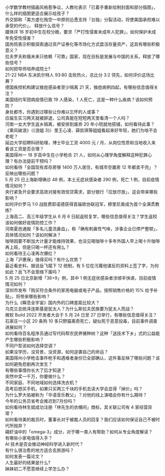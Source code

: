 小学数学教材插画风格惹争议，人教社表示「已着手重新绘制封面和部分插图」，什么样的插图更适合展示给孩子？  
外交部称「美方虚化掏空一中原则怂恿支持『台独』分裂活动，将使美国承担难以承受的代价」， 释放什么信号？  
媒体评 16 岁初中生在校分娩，要求「严打性侵害未成年人犯罪」，如何保护未成年免受性侵害？  
国务院表示积极探索通过资产证券化等市场化方式盘活存量资产，这具有哪些积极意义？  
拉夫罗夫称俄未来只依赖「可靠」国家，现在目标是发展与中国的关系，释放了哪些信号？  
如何把导师培养成院士?  
21-22 NBA 东决凯尔特人 93:80 击败热火，总比分 3:2 领先，如何评价这场比赛？  
德国疾控机构建议猴痘感染者至少隔离 21 天，猴痘病例四起，有哪些信息值得关注？  
美国纽约军团病疫情已致 19 人感染，1 人死亡，这是一种什么疾病？该如何预防？  
身处都市，你遇到过哪些让你难以忘怀的人或事？  
应届生实习两天就被辞退，公司真能在短短两天里看清一个人吗？  
河南一女大学生返乡隔离，被安排到废弃 20 年小院就地搭铺，如何看待此事？  
《乘风破浪》（《浪姐 3》）里王心凌、薛凯琪等姐姐看起来好年轻，她们为啥不会老呢？  
延边大学招聘科研助理，博士毕业工资 4000 元 / 月，从岗位性质和当地收入来看该工资是否合理？  
美国得州一 18 岁高中生在小学枪杀 21 人，如何从心理学角度解释这种犯罪心理？有办法提前干预吗？  
如何看待「全国现有库存房够 1400 万人居住，有城市空置房 12 年都卖不完」？反映出哪些问题？  
5 月 25 日上海新增确诊 48 例，本土无症状感染者 290 例，死亡 1 例，目前疫情情况如何？  
央行紧急开会要求高效对接有效信贷需求，部分银行「应放尽放」，这会带来哪些影响？  
如何评价罗马 1:0 战胜费耶诺德获得首届欧协联冠军，穆里尼奥成为首个全满贯教练?  
上海高二、高三年级学生从 6 月 6 日起返校复学，哪些信息值得关注？学生返校该如何做好疫情防控工作？  
河南夏邑通报「多名儿童流鼻血」，称「确有刺鼻性气味，涉事企业已停产整顿」，具体情况如何？该如何解决？  
咖啡因要不断加大计量才能维持效果，也没见喝咖啡十多年外国人早上喝十升咖啡再上班，但是只喝一杯还有用么？  
如何看待王心凌再次爆红？  
上海「沪惠保」值得买吗？有什么优势？  
最近看史料，据说岳飞麾下 12 统制，有 5 位在污蔑他谋反的资料上签了字，为何如此？岳飞不会笼络下属吗？  
5 月 25 日北京新增「36+9」例，其中 1 例无症状感染者涉顺丰快递，目前疫情情况如何？  
深圳市发布「购买符合条件的家用电器或电子产品，按照销售价格的 15% 给予补贴」，将带来哪些影响？  
为什么《瞬息全宇宙》国内外的口碑差距比较大？  
乌克兰总统泽连斯基是犹太人？为什么斯拉夫民族要为犹太人而战？  
微软 Build 2022 开发者大会于 5 月 24 日至 27 日举行，有哪些信息值得关注？  
石家庄一小区 20 条狗 10 多只野猫离奇死亡，疑似死于恶意投毒，目前事件调查进展如何？  
如何看待百名程序员通过写代码帮农民养猪种树？这种「送技术下乡」式的公益能产生哪些积极影响？  
不同户型该如何选择空调？  
如果没学历，没背景，没资源，如何逆袭自己的命运？  
美国得州小学枪击事件枪手和遇难者身份已全部确认，这件事反映了哪些问题？该如何避免悲剧再次发生？  
有哪些事情你长大了后才知道？  
突然中奖一千万，你要做什么？  
不同家庭、不同地域如何选择洗衣机？  
高考后想买手机，如果只买两三千块的手机去读大学会显得「掉价」吗？  
为什么罗大佑被称为「华语音乐教父」？对他的线上演唱会你有什么期待？  
今年的公务员省考会推迟到7月份吗？  
如何看待林生斌成功注册「林先生的衣帽间」商标，其关联公司有 4 家经营异常？  
如何看待美的裁员时，董事长对于被裁人员的回复？我们应该如何保证自己不被时代所抛弃？  
磷虾油中的「omega-3」成分，对于哪一类人有帮助？如何从专业角度解读？  
有哪些小家电值得入手？  
AI 技术是否会推动神经科学进入新时代？  
有什么很治愈的地方适合去旅游吗？  
如何发表一篇论文？  
人生最好的结果是什么?  
妹妹初二不愿意继续上学怎么办？  

